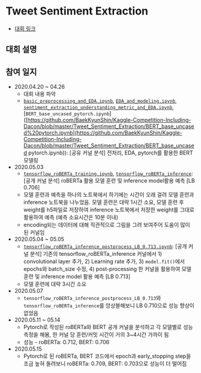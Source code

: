 # Tweet Sentiment Extraction

- [대회 링크](https://www.kaggle.com/c/tweet-sentiment-extraction/overview)



## 대회 설명



## 참여 일지

- 2020.04.20 ~ 04.26
  - 대회 내용 파악
  - [`basic_preprocessing_and_EDA.ipynb`](https://github.com/BaekKyunShin/Kaggle-Competition-Including-Dacon/blob/master/Tweet_Sentiment_Extraction/basic_preprocessing_and_EDA.ipynb), [`EDA_and_modeling.ipynb`](https://github.com/BaekKyunShin/Kaggle-Competition-Including-Dacon/blob/master/Tweet_Sentiment_Extraction/EDA_and_modeling.ipynb), [`sentiment_extraction_understanding_metric_and_EDA.ipynb`](https://github.com/BaekKyunShin/Kaggle-Competition-Including-Dacon/blob/master/Tweet_Sentiment_Extraction/sentiment_extraction_understanding_metric_and_EDA.ipynb), [`BERT_base_uncased_pytorch.ipynb`]([https://github.com/BaekKyunShin/Kaggle-Competition-Including-Dacon/blob/master/Tweet_Sentiment_Extraction/BERT_base_uncased%20pytorch.ipynb](https://github.com/BaekKyunShin/Kaggle-Competition-Including-Dacon/blob/master/Tweet_Sentiment_Extraction/BERT_base_uncased pytorch.ipynb)): [공유 커널 분석] 전처리, EDA, pytorch를 활용한 BERT 모델링 
- 2020.05.03
  - [`tensorflow_roBERTa_training.ipynb`](https://github.com/BaekKyunShin/Kaggle-Competition-Including-Dacon/blob/master/Tweet_Sentiment_Extraction/tensorflow_roBERTa_training.ipynb), [`tensorflow_roBERTa_inference`](https://github.com/BaekKyunShin/Kaggle-Competition-Including-Dacon/blob/master/Tweet_Sentiment_Extraction/tensorflow_roBERTa_inference.ipynb): [공개 커널 분석] roBERTa 활용 모델 훈련 및 inference model활용 예측 [LB 0.706]
  - 모델 훈련과 예측을 하나의 노트북에서 하기에는 시간이 오래 걸려 모델 훈련과 inference 노트북을 나누었음. 모델 훈련은 대략 1시간 소요, 모델 훈련 후 weight를 h5파일로 저장하여 inference 노트북에서 저장한 weight를 그대로 활용하여 예측 (예측 소요시간은 10분 이내)
  - encoding되는 데이터에 대해 직관적으로 그림을 그려 보여주어 도움이 많이 된 커널임
- 2020.05.04 ~ 05.05
  - [`tensorflow_roBERTa_inference_postprocess_LB_0.713.ipynb`](https://github.com/BaekKyunShin/Kaggle-Competition-Including-Dacon/blob/master/Tweet_Sentiment_Extraction/tensorflow_roBERTa_inference_postprocess_LB_0.713.ipynb): [공개 커널 분석] 기존의 tensorflow_roBERTa_inference 커널에서 1) convolutional layer 추가, 2) Learning rate 추가, 3) `model.fit()`에서 epochs와 batch_size 수정, 4) post-processing 한 커널을 활용하여 모델 훈련 및 inference model 활용 예측 [LB 0.713]
  - 모델 훈련에 대략 3시간 소요
- 2020.05.07
  - `tensorflow_roBERTa_inference_postprocess_LB_0.713`와 `tensorflow_roBERTa_inference`를 앙상블해보니 LB 0.710으로 성능 향상이 없었음
- 2020.05.11 ~ 05.14
  - Pytorch로 작성된 roBERTa와 BERT 공개 커널을 분석하고 각 모델별로 성능 측정을 해봄, 한 커널 당 훈련/커밋 시간이 거의 3~4시간 가까이 됨
  - 성능 - roBERTa: 0.712, BERT: 0.706
- 2020.05.15
  - Pytorch로 된 roBERTa, BERT 코드에서 epoch과 early_stopping step을 조금 높혀 돌려보니 roBERTa: 0.709, BERT: 0.703으로 성능이 더 떨어짐
